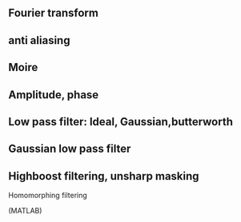 


Fourier transform
-
anti aliasing
-
Moire
-
Amplitude, phase
-
Low pass filter: Ideal,
Gaussian,butterworth
-
Gaussian low pass filter
-
Highboost filtering, unsharp masking
-
Homomorphing filtering

(MATLAB)